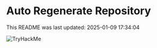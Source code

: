 # Auto Regenerate Repository

This README was last updated: 2025-01-09 17:34:04

 ![TryHackMe](https://tryhackme.com/badge/533634)